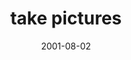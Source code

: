 ---
layout: base.njk
title : 'take pictures' 
view_title : 'take pictures' 
year : '2001' 
date : '2001-08-02' 
img_file : '/drawing/takingpictures.png' 
html_file : 'takepictures' 
next_html : 'startalife.html' 
year_order : '173' 
permalink : "title/{{html_file}}.html"
---